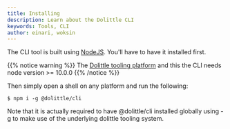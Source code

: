 ```yaml
---
title: Installing
description: Learn about the Dolittle CLI
keywords: Tools, CLI
author: einari, woksin
---
```


The CLI tool is built using [NodeJS](https://nodejs.org/en/). You'll have to have it installed first.

{{% notice warning %}}
The [Dolittle tooling platform](https://github.com/dolittle-tools/common) and this the CLI needs node version >= 10.0.0 
{{% /notice %}}

Then simply open a shell on any platform and run the following:

```shell
$ npm i -g @dolittle/cli
```

Note that it is actually required to have @dolittle/cli installed globally using -g to make use of the underlying dolittle tooling system.
